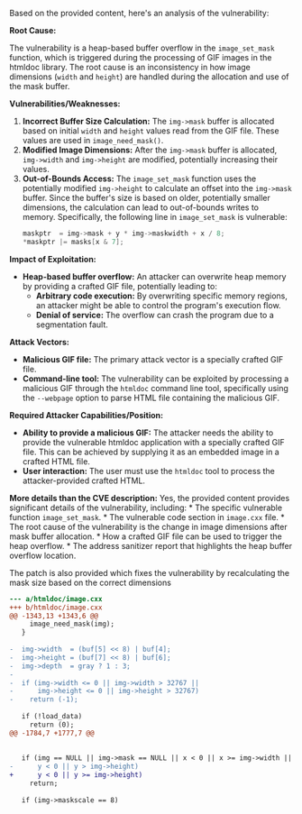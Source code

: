 Based on the provided content, here's an analysis of the vulnerability:

**Root Cause:**

The vulnerability is a heap-based buffer overflow in the `image_set_mask` function, which is triggered during the processing of GIF images in the htmldoc library. The root cause is an inconsistency in how image dimensions (`width` and `height`) are handled during the allocation and use of the mask buffer.

**Vulnerabilities/Weaknesses:**

1.  **Incorrect Buffer Size Calculation:** The `img->mask` buffer is allocated based on initial `width` and `height` values read from the GIF file. These values are used in `image_need_mask()`.
2. **Modified Image Dimensions:**  After the `img->mask` buffer is allocated, `img->width` and `img->height` are modified, potentially increasing their values.
3. **Out-of-Bounds Access:**  The `image_set_mask` function uses the potentially modified `img->height` to calculate an offset into the `img->mask` buffer. Since the buffer's size is based on older, potentially smaller dimensions, the calculation can lead to out-of-bounds writes to memory. Specifically, the following line in `image_set_mask` is vulnerable:
    ```c
    maskptr  = img->mask + y * img->maskwidth + x / 8;
    *maskptr |= masks[x & 7];
    ```

**Impact of Exploitation:**

*   **Heap-based buffer overflow:** An attacker can overwrite heap memory by providing a crafted GIF file, potentially leading to:
    *   **Arbitrary code execution:** By overwriting specific memory regions, an attacker might be able to control the program's execution flow.
    *   **Denial of service:** The overflow can crash the program due to a segmentation fault.

**Attack Vectors:**

*   **Malicious GIF file:** The primary attack vector is a specially crafted GIF file.
*   **Command-line tool:** The vulnerability can be exploited by processing a malicious GIF through the `htmldoc` command line tool, specifically using the `--webpage` option to parse HTML file containing the malicious GIF.

**Required Attacker Capabilities/Position:**

*   **Ability to provide a malicious GIF:** The attacker needs the ability to provide the vulnerable htmldoc application with a specially crafted GIF file. This can be achieved by supplying it as an embedded image in a crafted HTML file.
*   **User interaction:** The user must use the `htmldoc` tool to process the attacker-provided crafted HTML.

**More details than the CVE description:**
Yes, the provided content provides significant details of the vulnerability, including:
    * The specific vulnerable function `image_set_mask`.
    * The vulnerable code section in `image.cxx` file.
    * The root cause of the vulnerability is the change in image dimensions after mask buffer allocation.
    * How a crafted GIF file can be used to trigger the heap overflow.
    * The address sanitizer report that highlights the heap buffer overflow location.

The patch is also provided which fixes the vulnerability by recalculating the mask size based on the correct dimensions

```diff
--- a/htmldoc/image.cxx
+++ b/htmldoc/image.cxx
@@ -1343,13 +1343,6 @@
     image_need_mask(img);
   }
 
-  img->width  = (buf[5] << 8) | buf[4];
-  img->height = (buf[7] << 8) | buf[6];
-  img->depth  = gray ? 1 : 3;
-
-  if (img->width <= 0 || img->width > 32767 ||
-      img->height <= 0 || img->height > 32767)
-    return (-1);
 
   if (!load_data)
     return (0);
@@ -1784,7 +1777,7 @@
 
 
   if (img == NULL || img->mask == NULL || x < 0 || x >= img->width ||
-      y < 0 || y > img->height)
+      y < 0 || y >= img->height)
     return;
 
   if (img->maskscale == 8)
```
